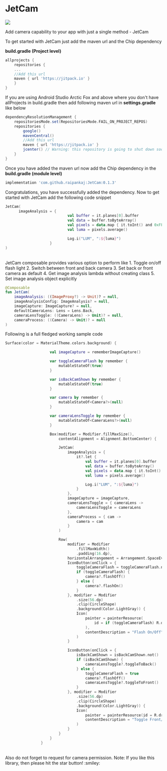 # JetCam
[![](https://jitpack.io/v/raipankaj/JetCam.svg)](https://jitpack.io/#raipankaj/JetCam)


Add camera capability to your app with just a single method - JetCam

To get started with JetCam just add the maven url and the Chip dependency

<b>build.gradle (Project level)</b>
```groovy
allprojects {
    repositories {
    ...
    //Add this url
    maven { url 'https://jitpack.io' }
    }
}
```
If you are using Android Studio Arctic Fox and above where you don't have allProjects in build.gradle then add following maven url in <b>settings.gradle</b> like below
```groovy
dependencyResolutionManagement {
    repositoriesMode.set(RepositoriesMode.FAIL_ON_PROJECT_REPOS)
    repositories {
        google()
        mavenCentral()
        //Add this url
        maven { url 'https://jitpack.io' }
        jcenter() // Warning: this repository is going to shut down soon
    }
}
```

Once you have added the maven url now add the Chip dependency in the <b>build.gradle (module level)</b>
```groovy
implementation 'com.github.raipankaj:JetCam:0.1.3'

```

Congratulations, you have successfully added the dependency. 
Now to get started with JetCam add the following code snippet
```kotlin
JetCam(
      imageAnalysis = { 
                            val buffer = it.planes[0].buffer
                            val data = buffer.toByteArray()
                            val pixels = data.map { it.toInt() and 0xFF }
                            val luma = pixels.average()

                            Log.i("LUM", ":${luma}")
                    }
)
```

<br>
JetCam composable provides various option to perform like 
1. Toggle on/off flash light 
2. Switch between front and back camera 
3. Set back or front camera as default
4. Get image analysis lambda without creating class
5. Set image analysis object explicitly

```kotlin
@Composable
fun JetCam(
    imageAnalysis: ((ImageProxy?) -> Unit)? = null,
    imageAnalysisConfig: ImageAnalysis? = null,
    imageCapture: ImageCapture? = null,
    defaultCameraLens: Lens = Lens.Back,
    cameraLensToggle: ((CameraLens) -> Unit)? = null,
    cameraProcess: ((Camera) -> Unit)? = null
)
```

Following is a full fledged working sample code
```kotlin
Surface(color = MaterialTheme.colors.background) {

                    val imageCapture = rememberImageCapture()

                    var toggleCameraFlash by remember {
                        mutableStateOf(true)
                    }

                    var isBackCamShown by remember {
                        mutableStateOf(true)
                    }

                    var camera by remember {
                        mutableStateOf<Camera?>(null)
                    }

                    var cameraLensToggle by remember {
                        mutableStateOf<CameraLens?>(null)
                    }

                    Box(modifier = Modifier.fillMaxSize(),
                        contentAlignment = Alignment.BottomCenter) {

                        JetCam(
                            imageAnalysis = {
                                it?.let {
                                    val buffer = it.planes[0].buffer
                                    val data = buffer.toByteArray()
                                    val pixels = data.map { it.toInt() and 0xFF }
                                    val luma = pixels.average()

                                    Log.i("LUM", ":${luma}")
                                }
                            },
                            imageCapture = imageCapture,
                            cameraLensToggle = { cameraLens ->
                                cameraLensToggle = cameraLens
                            },
                            cameraProcess = { cam ->
                                camera = cam
                            }
                        )

                        Row(
                            modifier = Modifier
                                .fillMaxWidth()
                                .padding(16.dp),
                            horizontalArrangement = Arrangement.SpaceEvenly) {
                            IconButton(onClick = {
                                toggleCameraFlash = toggleCameraFlash.not()
                                if (toggleCameraFlash) {
                                    camera?.flashOff()
                                } else {
                                    camera?.flashOn()
                                }
                            }, modifier = Modifier
                                .size(56.dp)
                                .clip(CircleShape)
                                .background(Color.LightGray)) {
                                Icon(
                                    painter = painterResource(
                                        id = if (toggleCameraFlash) R.drawable.ic_flash_off else R.drawable.ic_flash_on
                                    ),
                                    contentDescription = "Flash On/Off"
                                )
                            }

                            IconButton(onClick = {
                                isBackCamShown = isBackCamShown.not()
                                if (isBackCamShown) {
                                    cameraLensToggle?.toggleToBack()
                                } else {
                                    toggleCameraFlash = true
                                    camera?.flashOff()
                                    cameraLensToggle?.toggleToFront()
                                }
                            }, modifier = Modifier
                                .size(56.dp)
                                .clip(CircleShape)
                                .background(Color.LightGray)) {
                                Icon(
                                    painter = painterResource(id = R.drawable.ic_toggle),
                                    contentDescription = "Toggle Front/Back Cam"
                                )
                            }
                        }
                    }
                }
```
<br>
Also do not forget to request for camera permission.
Note: If you like this library, then please hit the star button! :smiley:
